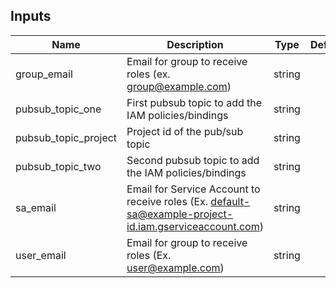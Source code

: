 [^]: (autogen_docs_start)


## Inputs

| Name | Description | Type | Default | Required |
|------|-------------|:----:|:-----:|:-----:|
| group_email | Email for group to receive roles (ex. group@example.com) | string | - | yes |
| pubsub_topic_one | First pubsub topic to add the IAM policies/bindings | string | - | yes |
| pubsub_topic_project | Project id of the pub/sub topic | string | - | yes |
| pubsub_topic_two | Second pubsub topic to add the IAM policies/bindings | string | - | yes |
| sa_email | Email for Service Account to receive roles (Ex. default-sa@example-project-id.iam.gserviceaccount.com) | string | - | yes |
| user_email | Email for group to receive roles (Ex. user@example.com) | string | - | yes |

[^]: (autogen_docs_end)
